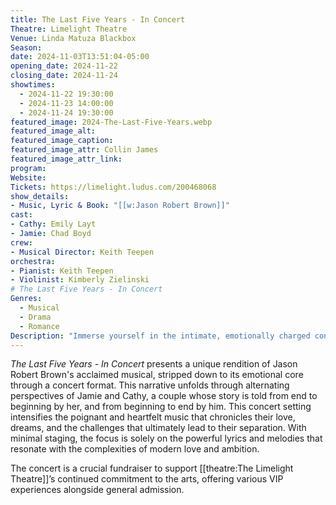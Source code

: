 ```yaml
---
title: The Last Five Years - In Concert
Theatre: Limelight Theatre
Venue: Linda Matuza Blackbox
Season: 
date: 2024-11-03T13:51:04-05:00
opening_date: 2024-11-22
closing_date: 2024-11-24
showtimes:
  - 2024-11-22 19:30:00
  - 2024-11-23 14:00:00
  - 2024-11-24 19:30:00
featured_image: 2024-The-Last-Five-Years.webp
featured_image_alt: 
featured_image_caption: 
featured_image_attr: Collin James
featured_image_attr_link: 
program:
Website: 
Tickets: https://limelight.ludus.com/200468068
show_details: 
- Music, Lyric & Book: "[[w:Jason Robert Brown]]"
cast:
- Cathy: Emily Layt
- Jamie: Chad Boyd
crew:
- Musical Director: Keith Teepen
orchestra:
- Pianist: Keith Teepen
- Violinist: Kimberly Zielinski
# The Last Five Years - In Concert
Genres:
  - Musical
  - Drama
  - Romance
Description: "Immerse yourself in the intimate, emotionally charged concert version of Jason Robert Brown’s musical, exploring a five-year relationship's rise and fall."
---
```

*The Last Five Years - In Concert* presents a unique rendition of Jason Robert Brown's acclaimed musical, stripped down to its emotional core through a concert format. This narrative unfolds through alternating perspectives of Jamie and Cathy, a couple whose story is told from end to beginning by her, and from beginning to end by him. This concert setting intensifies the poignant and heartfelt music that chronicles their love, dreams, and the challenges that ultimately lead to their separation. With minimal staging, the focus is solely on the powerful lyrics and melodies that resonate with the complexities of modern love and ambition.

The concert is a crucial fundraiser to support [[theatre:The Limelight Theatre]]’s continued commitment to the arts, offering various VIP experiences alongside general admission.